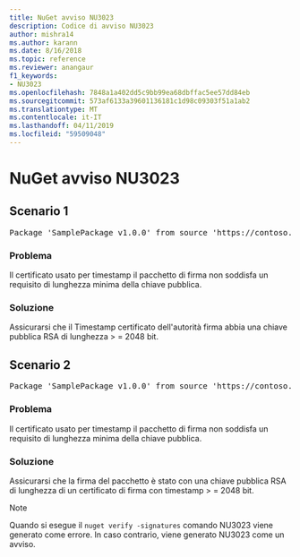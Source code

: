 ```yaml
---
title: NuGet avviso NU3023
description: Codice di avviso NU3023
author: mishra14
ms.author: karann
ms.date: 8/16/2018
ms.topic: reference
ms.reviewer: anangaur
f1_keywords:
- NU3023
ms.openlocfilehash: 7848a1a402dd5c9bb99ea68dbffac5ee57dd84eb
ms.sourcegitcommit: 573af6133a39601136181c1d98c09303f51a1ab2
ms.translationtype: MT
ms.contentlocale: it-IT
ms.lasthandoff: 04/11/2019
ms.locfileid: "59509048"
---
```

# <a name="nuget-warning-nu3023"></a>NuGet avviso NU3023

## <a name="scenario-1"></a>Scenario 1

<pre>Package 'SamplePackage v1.0.0' from source 'https://contoso.com/index.json': The timestamp certificate does not meet a minimum public key length requirement.</pre>

### <a name="issue"></a>Problema

Il certificato usato per timestamp il pacchetto di firma non soddisfa un requisito di lunghezza minima della chiave pubblica.


### <a name="solution"></a>Soluzione

Assicurarsi che il Timestamp certificato dell'autorità firma abbia una chiave pubblica RSA di lunghezza > = 2048 bit.



## <a name="scenario-2"></a>Scenario 2

<pre>Package 'SamplePackage v1.0.0' from source 'https://contoso.com/index.json': The primary signature's timestamp certificate does not meet a minimum public key length requirement.</pre>

### <a name="issue"></a>Problema

Il certificato usato per timestamp il pacchetto di firma non soddisfa un requisito di lunghezza minima della chiave pubblica.


### <a name="solution"></a>Soluzione

Assicurarsi che la firma del pacchetto è stato con una chiave pubblica RSA di lunghezza di un certificato di firma con timestamp > = 2048 bit.


> [!Note]
> Quando si esegue il `nuget verify -signatures` comando NU3023 viene generato come errore. In caso contrario, viene generato NU3023 come un avviso.